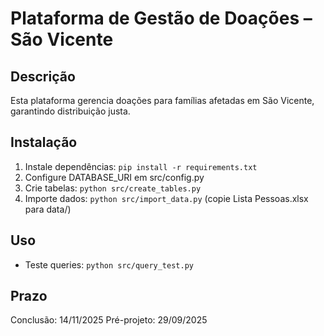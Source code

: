 # Plataforma de Gestão de Doações – São Vicente

## Descrição
Esta plataforma gerencia doações para famílias afetadas em São Vicente, garantindo distribuição justa.

## Instalação
1. Instale dependências: `pip install -r requirements.txt`
2. Configure DATABASE_URI em src/config.py
3. Crie tabelas: `python src/create_tables.py`
4. Importe dados: `python src/import_data.py` (copie Lista Pessoas.xlsx para data/)

## Uso
- Teste queries: `python src/query_test.py`

## Prazo
Conclusão: 14/11/2025
Pré-projeto: 29/09/2025